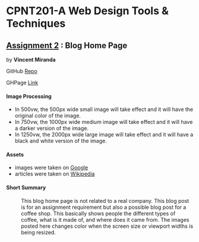 # CPNT201-A Web Design Tools & Techniques
## [Assignment 2](https://github.com/sait-wbdv/assessments/tree/master/cpnt201/assignment-2) : Blog Home Page

by **Vincent Miranda**

GitHub [Repo](https://github.com/vinceldric/cpnt201-a2)

GHPage [Link](https://vinceldric.github.io/cpnt201-a2/)

#### Image Processing
- In 500vw, the 500px wide small image will take effect and it will have the original color of the image.
- In 750vw, the 1000px wide medium image will take effect and it will have a darker version of the image.
- In 1250vw, the 2000px wide large image will take effect and it will have a black and white version of the image.

#### Assets
- images were taken on [Google](https://www.google.com/)
- articles were taken on [Wikipedia](https://www.wikipedia.org/)

#### Short Summary
<dd>This blog home page is not related to a real company. This blog post is for an assignment requirement but also a possible blog post for a coffee shop. This basically shows people the different types of coffee, what is it made of, and where does it came from. The images posted here changes color when the screen size or viewport widths is being resized.</dd>

